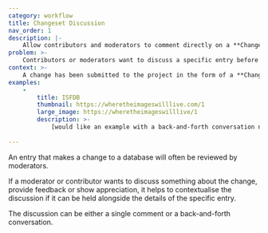 ```yaml
---
category: workflow
title: Changeset Discussion
nav_order: 1
description: |-
    Allow contributors and moderators to comment directly on a **Changeset.**
problem: >-
    Contributors or moderators want to discuss a specific entry before rejecting or improving it.
context: >-
    A change has been submitted to the project in the form of a **Changeset**, and someone, often a moderator or another contributor, would like to start a discussion or provide feedback.
examples:
    -
        title: ISFDB
        thumbnail: https://wheretheimageswilllive.com/1
        large_image: https://wheretheimageswilllive/1
        description: >-
            [would like an example with a back-and-forth conversation not just a single comment]
    
---
```


An entry that makes a change to a database will often be reviewed by moderators.

If a moderator or contributor wants to discuss something about the change, provide feedback or show appreciation, it helps to contextualise the discussion if it can be held alongside the details of the specific entry.

The discussion can be either a single comment or a back-and-forth conversation.
